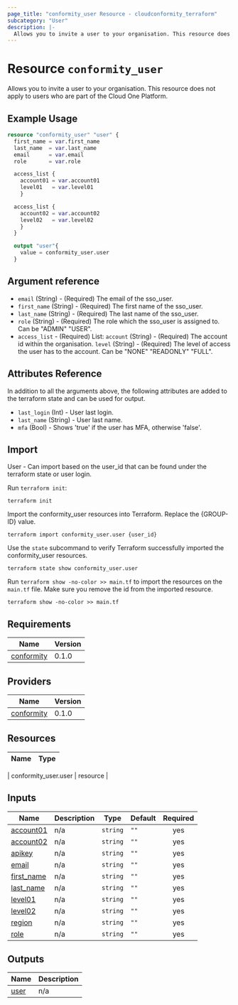 ```yaml
---
page_title: "conformity_user Resource - cloudconformity_terraform"
subcategory: "User"
description: |-
  Allows you to invite a user to your organisation. This resource does not apply to users who are part of the Cloud One Platform.
---
```


# Resource `conformity_user`
Allows you to invite a user to your organisation. This resource does not apply to users who are part of the Cloud One Platform.

## Example Usage
```terraform
resource "conformity_user" "user" {
  first_name = var.first_name
  last_name  = var.last_name
  email      = var.email
  role       = var.role

  access_list {
    account01 = var.account01
    level01   = var.level01
    }

  access_list {
    account02 = var.account02
    level02   = var.level02
    }
  }

  output "user"{
    value = conformity_user.user
  }
```

## Argument reference

 - `email` (String) - (Required) The email of the sso_user.
 - `first_name` (String) - (Required) The first name of the sso_user.
 - `last_name` (String) - (Required) The last name of the sso_user.
 - `role` (String) - (Required) The role which the sso_user is assigned to. Can be "ADMIN" "USER".
 - `access_list` - (Required) List:
      `account` (String) - (Required) The account id within the organisation.
      `level` (String) - (Required) The level of access the user has to the account. Can be "NONE" "READONLY" "FULL".

## Attributes Reference

In addition to all the arguments above, the following attributes are added to the terraform state and can be used for output.

 - `last_login` (Int) - User last login.
 - `last_name` (String) - User last name.
 - `mfa` (Bool) - Shows 'true' if the user has MFA, otherwise 'false'.
  
## Import

User - Can import based on the user_id that can be found under the terraform state or user login.

Run `terraform init`:
```hcl
terraform init
```

Import the conformity_user resources into Terraform. Replace the {GROUP-ID} value.
```hcl
terraform import conformity_user.user {user_id}

```

Use the `state` subcommand to verify Terraform successfully imported the conformity_user resources.
```hcl
terraform state show conformity_user.user
```

Run `terraform show -no-color >> main.tf` to import the resources on the `main.tf` file. Make sure you remove the id from the imported resource.
```hcl
terraform show -no-color >> main.tf
```

## Requirements

| Name | Version |
|------|---------|
| <a name="requirement_conformity"></a> [conformity](#requirement\_conformity) | 0.1.0 |

## Providers

| Name | Version |
|------|---------|
| <a name="provider_conformity"></a> [conformity](#provider\_conformity) | 0.1.0 |

## Resources

| Name | Type |
|------|------|

| conformity_user.user | resource |

## Inputs

| Name | Description | Type | Default | Required |
|------|-------------|------|---------|:--------:|
| <a name="input_account01"></a> [account01](#input\_account01) | n/a | `string` | `""` | yes |
| <a name="input_account02"></a> [account02](#input\_account02) | n/a | `string` | `""` | yes |
| <a name="input_apikey"></a> [apikey](#input\_apikey) | n/a | `string` | `""` | yes |
| <a name="input_email"></a> [email](#input\_email) | n/a | `string` | `""` | yes |
| <a name="input_first_name"></a> [first\_name](#input\_first\_name) | n/a | `string` | `""` | yes |
| <a name="input_last_name"></a> [last\_name](#input\_last\_name) | n/a | `string` | `""` | yes |
| <a name="input_level01"></a> [level01](#input\_level01) | n/a | `string` | `""` | yes |
| <a name="input_level02"></a> [level02](#input\_level02) | n/a | `string` | `""` | yes |
| <a name="input_region"></a> [region](#input\_region) | n/a | `string` | `""` | yes |
| <a name="input_role"></a> [role](#input\_role) | n/a | `string` | `""` | yes |

## Outputs

| Name | Description |
|------|-------------|
| <a name="output_user"></a> [user](#output\_user) | n/a |